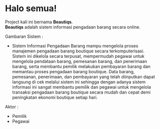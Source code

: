 # Halo semua! 

Project kali ini bernama **Beautiqs**.\
**Beautiqs** adalah sistem informasi pengadaan barang secara online. 

Gambaran Sistem :
- Sistem Informasi Pengadaan Barang mampu mengelola proses manajemen pengadaan barang boutique secara terkomputerisasi. 
Sistem ini dikelola secara terpusat, mempermudah pegawai untuk mengelola pendataan barang, pemesanan barang, dan 
penerimaan barang, serta membantu pemilik melakukan pembayaran barang dan memantau proses pengadaan barang boutique. Data 
barang, pemesanan, penerimaan, dan pembayaran yang telah diinputkan dapat langsung di cek melalui sistem ini sehingga 
dengan adanya sistem informasi ini sangat membantu pemilik dan pegawai untuk mengelola transaksi pengadaan barang 
boutique secara mudah dan cepat demi peningkatan ekonomi boutique setiap hari.

Aktor :
- Pemilik
- Pegawai
